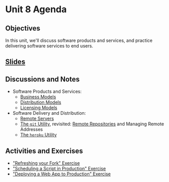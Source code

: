 # Unit 8 Agenda

## Objectives

In this unit, we'll discuss software products and services, and practice delivering software services to end users.

## [Slides](https://docs.google.com/presentation/d/1h4Hnpp3zZaJisjz-xolOpkhP4kZyodAK3ajZCIinIXI/edit?usp=sharing)

## Discussions and Notes

  + Software Products and Services:
    + [Business Models](/notes/software.md#business-models)
    + [Distribution Models](/notes/software.md#distribution-models)
    + [Licensing Models](/notes/software.md#licensing-models)
  + Software Delivery and Distribution:
    + [Remote Servers](/notes/servers.md)
    + [The `git` Utility](/notes/git.md), revisited: [Remote Repositories](/notes/git.md#remote-repositories) and Managing Remote Addresses
    + [The `heroku` Utility](/notes/heroku.md)

## Activities and Exercises

  + ["Refreshing your Fork" Exercise](/CONTRIBUTING.md#refreshing-your-fork)
  + ["Scheduling a Script in Production" Exercise](/exercises/deploy-script-production.md)
  + ["Deploying a Web App to Production" Exercise](https://github.com/prof-rossetti/georgetown-opim-243-201901/blob/master/exercises/deploy-app-production.md)

